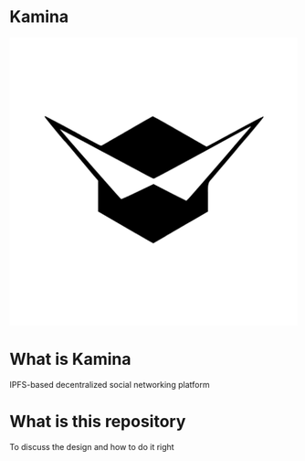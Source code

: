 # Kamina
![Kamina Logo](/kamina_logo.png)

# What is Kamina
IPFS-based decentralized social networking platform

# What is this repository
To discuss the design and how to do it right
